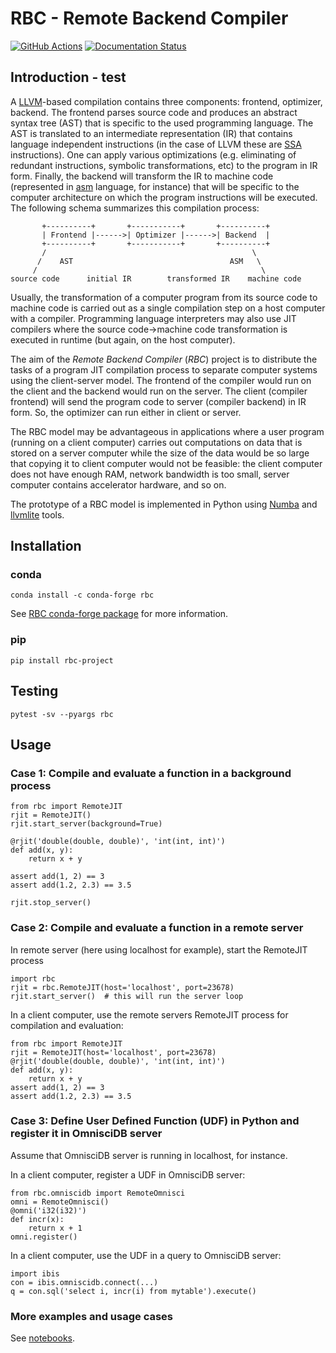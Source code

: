 # RBC - Remote Backend Compiler

[![GitHub Actions](https://github.com/xnd-project/rbc/actions/workflows/rbc_test.yml/badge.svg)](https://github.com/xnd-project/rbc/actions) [![Documentation Status](https://readthedocs.org/projects/rbc/badge/?version=latest)](https://rbc.readthedocs.io/en/latest/?badge=latest)

## Introduction - test

A [LLVM](http://www.llvm.org/)-based compilation contains three components: frontend, optimizer, backend. The frontend parses source code and produces an abstract syntax tree \(AST\) that is specific to the used programming language. The AST is translated to an intermediate representation \(IR\) that contains language independent instructions \(in the case of LLVM these are [SSA](https://en.wikipedia.org/wiki/Static_single_assignment_form) instructions\). One can apply various optimizations \(e.g. eliminating of redundant instructions, symbolic transformations, etc\) to the program in IR form. Finally, the backend will transform the IR to machine code \(represented in [asm](https://en.wikipedia.org/wiki/Assembly_language) language, for instance\) that will be specific to the computer architecture on which the program instructions will be executed. The following schema summarizes this compilation process:

```text
       +----------+       +-----------+       +----------+
       | Frontend |------>| Optimizer |------>| Backend  |
       +----------+       +-----------+       +----------+
       /                                              \
      /    AST                                   ASM   \
     /                                                  \
source code      initial IR        transformed IR    machine code
```

Usually, the transformation of a computer program from its source code to machine code is carried out as a single compilation step on a host computer with a compiler. Programming language interpreters may also use JIT compilers where the source code-&gt;machine code transformation is executed in runtime \(but again, on the host computer\).

The aim of the _Remote Backend Compiler_ \(_RBC_\) project is to distribute the tasks of a program JIT compilation process to separate computer systems using the client-server model. The frontend of the compiler would run on the client and the backend would run on the server. The client \(compiler frontend\) will send the program code to server \(compiler backend\) in IR form. So, the optimizer can run either in client or server.

The RBC model may be advantageous in applications where a user program \(running on a client computer\) carries out computations on data that is stored on a server computer while the size of the data would be so large that copying it to client computer would not be feasible: the client computer does not have enough RAM, network bandwidth is too small, server computer contains accelerator hardware, and so on.

The prototype of a RBC model is implemented in Python using [Numba](https://numba.pydata.org/) and [llvmlite](http://llvmlite.pydata.org/en/latest/) tools.

## Installation

### conda

```text
conda install -c conda-forge rbc
```

See [RBC conda-forge package](https://github.com/conda-forge/rbc-feedstock#about-rbc) for more information.

### pip

```text
pip install rbc-project
```

## Testing

```text
pytest -sv --pyargs rbc
```

## Usage

### Case 1: Compile and evaluate a function in a background process

```text
from rbc import RemoteJIT
rjit = RemoteJIT()
rjit.start_server(background=True)

@rjit('double(double, double)', 'int(int, int)')
def add(x, y):
    return x + y

assert add(1, 2) == 3
assert add(1.2, 2.3) == 3.5

rjit.stop_server()
```

### Case 2: Compile and evaluate a function in a remote server

In remote server \(here using localhost for example\), start the RemoteJIT process

```text
import rbc
rjit = rbc.RemoteJIT(host='localhost', port=23678)
rjit.start_server()  # this will run the server loop
```

In a client computer, use the remote servers RemoteJIT process for compilation and evaluation:

```text
from rbc import RemoteJIT
rjit = RemoteJIT(host='localhost', port=23678)
@rjit('double(double, double)', 'int(int, int)')
def add(x, y):
    return x + y
assert add(1, 2) == 3
assert add(1.2, 2.3) == 3.5
```

### Case 3: Define User Defined Function \(UDF\) in Python and register it in OmnisciDB server

Assume that OmnisciDB server is running in localhost, for instance.

In a client computer, register a UDF in OmnisciDB server:

```text
from rbc.omniscidb import RemoteOmnisci
omni = RemoteOmnisci()
@omni('i32(i32)')
def incr(x):
    return x + 1
omni.register()
```

In a client computer, use the UDF in a query to OmnisciDB server:

```text
import ibis
con = ibis.omniscidb.connect(...)
q = con.sql('select i, incr(i) from mytable').execute()
```

### More examples and usage cases

See [notebooks](https://github.com/xnd-project/rbc/tree/master/notebooks).

